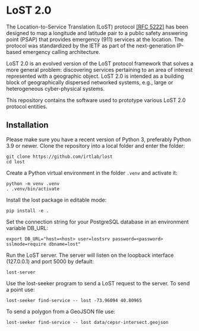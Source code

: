 # LoST 2.0

The Location-to-Service Translation (LoST) protocol [[RFC 5222]](https://www.rfc-editor.org/rfc/rfc5222.html) has been designed to map a longitude and latitude pair to a public safety answering point (PSAP) that provides emergency (911) services at the location. The protocol was standardized by the IETF as part of the next-generation IP-based emergency calling architecture.

LoST 2.0 is an evolved version of the LoST protocol framework that solves a more general problem: discovering services pertaining to an area of interest represented with a geographic object. LoST 2.0 is intended as a building block of geographically dispersed networked systems, e.g., large or heterogeneous cyber-physical systems. 

This repository contains the software used to prototype various LoST 2.0 protocol entities.

## Installation

Please make sure you have a recent version of Python 3, preferably Python 3.9 or newer. Clone the repository into a local folder and enter the folder:
```
git clone https://github.com/irtlab/lost
cd lost
```
Create a Python virtual environment in the folder `.venv` and activate it:
```
python -m venv .venv
. .venv/bin/activate
```
Install the lost package in editable mode:
```
pip install -e .
```
Set the connection string for your PostgreSQL database in an environment variable DB_URL:
```
export DB_URL="host=<host> user=lostsrv password=<password> sslmode=require dbname=lost"
```
Run the LoST server. The server will listen on the loopback interface (127.0.0.1) and port 5000 by default:
```
lost-server
```
Use the lost-seeker program to send a LoST request to the server. To send a point use:
```
lost-seeker find-service -- lost -73.96094 40.80965
```
To send a polygon from a GeoJSON file use:
```
lost-seeker find-service -- lost data/cepsr-intersect.geojson
```
